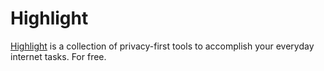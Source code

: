# Highlight

[Highlight](https://highlight.eu.org) is a collection of privacy-first tools to accomplish your everyday internet tasks. For free.
